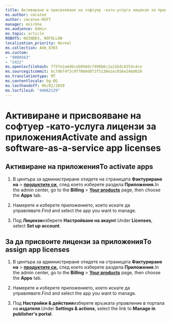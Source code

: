 ```yaml
---
title: Активиране и присвояване на софтуер -като-услуга лицензи за приложения
ms.author: cmcatee
author: cmcatee-MSFT
manager: mnirkhe
ms.audience: Admin
ms.topic: article
ROBOTS: NOINDEX, NOFOLLOW
localization_priority: Normal
ms.collection: Adm_O365
ms.custom:
- "9000563"
- "2422"
ms.openlocfilehash: f75fe2a4d6ceb094dcf490b6c2a21b4c8254c4ce
ms.sourcegitcommit: bc7d6f4f3c9f7060d073f5130e1ec856e248d020
ms.translationtype: MT
ms.contentlocale: bg-BG
ms.lasthandoff: 06/02/2020
ms.locfileid: "44062129"
---
```

# <a name="activate-and-assign-software-as-a-service-app-licenses"></a><span data-ttu-id="53375-102">Активиране и присвояване на софтуер -като-услуга лицензи за приложения</span><span class="sxs-lookup"><span data-stu-id="53375-102">Activate and assign software-as-a-service app licenses</span></span> 

## <a name="to-activate-apps"></a><span data-ttu-id="53375-103">Активиране на приложения</span><span class="sxs-lookup"><span data-stu-id="53375-103">To activate apps</span></span>

1. <span data-ttu-id="53375-104">В центъра за администриране отидете на страницата **Фактуриране на**  >  **[продуктите си,](https://go.microsoft.com/fwlink/p/?linkid=842054)** след което изберете раздела **Приложения.**</span><span class="sxs-lookup"><span data-stu-id="53375-104">In the admin center, go to the **Billing** > **[Your products](https://go.microsoft.com/fwlink/p/?linkid=842054)** page, then choose the **Apps** tab.</span></span>

2. <span data-ttu-id="53375-105">Намерете и изберете приложението, което искате да управлявате.</span><span class="sxs-lookup"><span data-stu-id="53375-105">Find and select the app you want to manage.</span></span>

3. <span data-ttu-id="53375-106">Под **Лицензи**изберете **Настройване на акаунт**.</span><span class="sxs-lookup"><span data-stu-id="53375-106">Under **Licenses**, select **Set up account**.</span></span>  

## <a name="to-assign-app-licenses"></a><span data-ttu-id="53375-107">За да присвоите лицензи за приложения</span><span class="sxs-lookup"><span data-stu-id="53375-107">To assign app licenses</span></span>

1. <span data-ttu-id="53375-108">В центъра за администриране отидете на страницата **Фактуриране на**  >  **[продуктите си,](https://go.microsoft.com/fwlink/p/?linkid=842054)** след което изберете раздела **Приложения.**</span><span class="sxs-lookup"><span data-stu-id="53375-108">In the admin center, go to the **Billing** > **[Your products](https://go.microsoft.com/fwlink/p/?linkid=842054)** page, then choose the **Apps** tab.</span></span>

2. <span data-ttu-id="53375-109">Намерете и изберете приложението, което искате да управлявате.</span><span class="sxs-lookup"><span data-stu-id="53375-109">Find and select the app you want to manage.</span></span>  

3. <span data-ttu-id="53375-110">Под **Настройки & действия**изберете връзката управление в портала на **издателя**.</span><span class="sxs-lookup"><span data-stu-id="53375-110">Under **Settings & actions**, select the link to **Manage in publisher's portal**.</span></span>